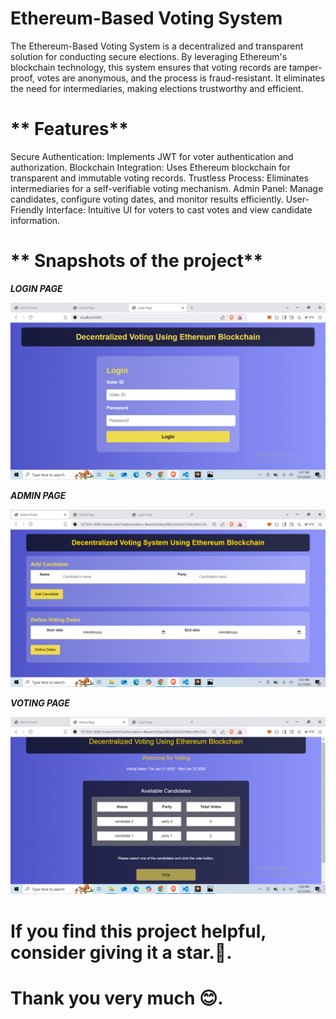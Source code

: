 
# **Ethereum-Based Voting System**
The Ethereum-Based Voting System is a decentralized and transparent solution for conducting secure elections. By leveraging Ethereum's blockchain technology, this system ensures that voting records are tamper-proof, votes are anonymous, and the process is fraud-resistant. It eliminates the need for intermediaries, making elections trustworthy and efficient.

# ** Features**
Secure Authentication: Implements JWT for voter authentication and authorization.
Blockchain Integration: Uses Ethereum blockchain for transparent and immutable voting records.
Trustless Process: Eliminates intermediaries for a self-verifiable voting mechanism.
Admin Panel: Manage candidates, configure voting dates, and monitor results efficiently.
User-Friendly Interface: Intuitive UI for voters to cast votes and view candidate information.

# ** Snapshots of the project**

***LOGIN PAGE***

![Login Page](https://github.com/saad-deshmukh/Blockchain-Based-Voting-System/blob/main/Decentralized-Voting-System/snapshots/login.png?raw=true)

***ADMIN PAGE***

![Admin Page](https://github.com/saad-deshmukh/Blockchain-Based-Voting-System/blob/main/Decentralized-Voting-System/snapshots/admin.png?raw=true)

***VOTING PAGE***

![Voter Page](https://github.com/saad-deshmukh/Blockchain-Based-Voting-System/blob/main/Decentralized-Voting-System/snapshots/voting.png?raw=true)


# If you find this project helpful, consider giving it a star.🌟.


# Thank you  very much 😊.
